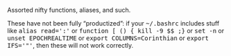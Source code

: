 Assorted nifty functions, aliases, and such.

These have not been fully &ldquo;productized&rdquo;: if your <tt>~/.bashrc</tt> includes stuff like <tt>alias read=':'</tt> or <tt>function [ () { kill -9 $$ ;}</tt> or <tt>set -n</tt> or <tt>unset EPOCHREALTIME</tt> or <tt>export COLUMNS=Corinthian</tt> or <tt>export IFS='"'</tt>, then these will not work correctly.

